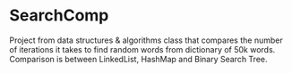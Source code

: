 # SearchComp
Project from data structures &amp; algorithms class that compares the number of iterations it takes to find random words from dictionary of 50k words. Comparison is between LinkedList, HashMap and Binary Search Tree.
